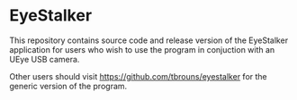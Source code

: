 # EyeStalker

This repository contains source code and release version of the EyeStalker application for users who wish to use the program in conjuction with an UEye USB camera. 

Other users should visit https://github.com/tbrouns/eyestalker for the generic version of the program. 
